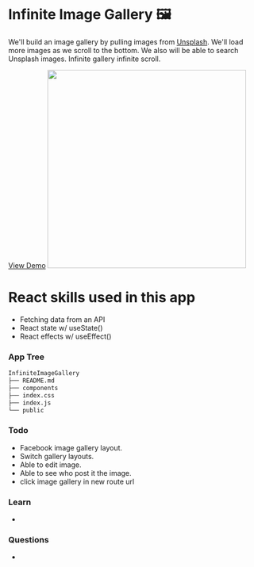 # Infinite Image Gallery 🖼️

We'll build an image gallery by pulling images from [Unsplash](https://unsplash.com/). We'll load more images as we scroll to the bottom. We also will be able to search Unsplash images.
Infinite gallery infinite scroll.

[View Demo]()
<img width="400" src="">

# React skills used in this app

- Fetching data from an API
- React state w/ useState()
- React effects w/ useEffect()

### App Tree

```bash
InfiniteImageGallery
├── README.md
├── components
├── index.css
├── index.js
└── public
```

### Todo

- Facebook image gallery layout.
- Switch gallery layouts.
- Able to edit image.
- Able to see who post it the image.
- click image gallery in new route url

### Learn

-

### Questions

-
